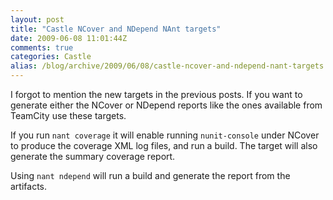 ```yaml
---
layout: post
title: "Castle NCover and NDepend NAnt targets"
date: 2009-06-08 11:01:44Z
comments: true
categories: Castle
alias: /blog/archive/2009/06/08/castle-ncover-and-ndepend-nant-targets.aspx/index.html
---
```


I forgot to mention the new targets in the previous posts. If you want to generate either the NCover or NDepend reports like the
ones available from TeamCity use these targets.

If you run `nant coverage` it will enable running `nunit-console` under NCover to produce the coverage XML log files, and run a build.
The target will also generate the summary coverage report.

Using `nant ndepend` will run a build and generate the report from the artifacts.
